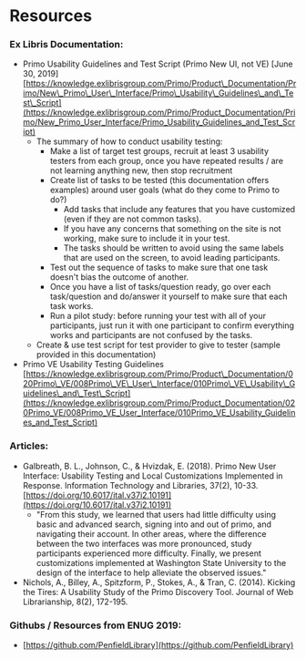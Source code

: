 # Resources

### Ex Libris Documentation:

* Primo Usability Guidelines and Test Script \(Primo New UI, not VE\) \[June 30, 2019\] [https://knowledge.exlibrisgroup.com/Primo/Product\_Documentation/Primo/New\_Primo\_User\_Interface/Primo\_Usability\_Guidelines\_and\_Test\_Script](https://knowledge.exlibrisgroup.com/Primo/Product_Documentation/Primo/New_Primo_User_Interface/Primo_Usability_Guidelines_and_Test_Script)
  * The summary of how to conduct usability testing:
    * Make a list of target test groups, recruit at least 3 usability testers from each group, once you have repeated results / are not learning anything new, then stop recruitment
    * Create list of tasks to be tested \(this documentation offers examples\) around user goals \(what do they come to Primo to do?\)
      * Add tasks that include any features that you have customized \(even if they are not common tasks\).
      * If you have any concerns that something on the site is not working, make sure to include it in your test.
      * The tasks should be written to avoid using the same labels that are used on the screen, to avoid leading participants.
    * Test out the sequence of tasks to make sure that one task doesn't bias the outcome of another. 
    * Once you have a list of tasks/question ready, go over each task/question and do/answer it yourself to make sure that each task works.
    * Run a pilot study: before running your test with all of your participants, just run it with one participant to confirm everything works and participants are not confused by the tasks. 
  * Create & use test script for test provider to give to tester \(sample provided in this documentation\)
* Primo VE Usability Testing Guidelines [https://knowledge.exlibrisgroup.com/Primo/Product\_Documentation/020Primo\_VE/008Primo\_VE\_User\_Interface/010Primo\_VE\_Usability\_Guidelines\_and\_Test\_Script](https://knowledge.exlibrisgroup.com/Primo/Product_Documentation/020Primo_VE/008Primo_VE_User_Interface/010Primo_VE_Usability_Guidelines_and_Test_Script)

### Articles:

* Galbreath, B. L., Johnson, C., & Hvizdak, E. \(2018\). Primo New User Interface: Usability Testing and Local Customizations Implemented in Response. Information Technology and Libraries, 37\(2\), 10-33. [https://doi.org/10.6017/ital.v37i2.10191](https://doi.org/10.6017/ital.v37i2.10191)
  * "From this study, we learned that users had little difficulty using basic and advanced search, signing into and out of primo, and navigating their account. In other areas, where the difference between the two interfaces was more pronounced, study participants experienced more difficulty. Finally, we present customizations implemented at Washington State University to the design of the interface to help alleviate the observed issues."
* Nichols, A., Billey, A., Spitzform, P., Stokes, A., & Tran, C. \(2014\). Kicking the Tires: A Usability Study of the Primo Discovery Tool. Journal of Web Librarianship, 8\(2\), 172-195.

### Githubs / Resources from ENUG 2019:

* [https://github.com/PenfieldLibrary](https://github.com/PenfieldLibrary)

